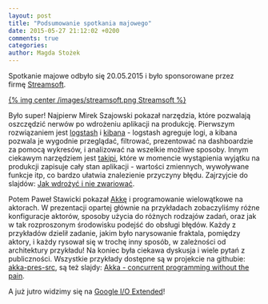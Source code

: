 ```yaml
---
layout: post
title: "Podsumowanie spotkania majowego"
date: 2015-05-27 21:12:02 +0200
comments: true
categories: 
author: Magda Stożek
---
```

Spotkanie majowe odbyło się 20.05.2015 i było sponsorowane przez firmę <a href="http://streamsoft.pl/" target="_blank">Streamsoft</a>.

[{% img center /images/streamsoft.png Streamsoft %}](http://streamsoft.pl)


Było super! Najpierw Mirek Szajowski pokazał narzędzia, które pozwalają oszczędzić nerwów po wdrożeniu aplikacji na produkcję. Pierwszym rozwiązaniem jest <a href="https://www.elastic.co/products/logstash" target="_blank">logstash</a> i <a href="https://www.elastic.co/products/kibana" target="_blank">kibana</a> - logstash agreguje logi, a kibana pozwala je wygodnie przeglądać, filtrować, prezentować na dashboardzie za pomocą wykresów, i analizować na wszelkie możliwe sposoby. Innym ciekawym narzędziem jest <a href="https://www.takipi.com/" target="_blank">takipi</a>, które w momencie wystąpienia wyjątku na produkcji zapisuje cały stan aplikacji - wartości zmiennych, wywoływane funkcje itp, co bardzo ułatwia znalezienie przyczyny błędu. Zajrzyjcie do slajdów: <a href="/files/wdrozenia.pdf" target="_blank">Jak wdrożyć i nie zwariować</a>.

<!-- more -->

Potem Paweł Stawicki pokazał <a href="http://akka.io/" target="_blank">Akkę</a> i programowanie wielowątkowe na aktorach. W prezentacji opartej głównie na przykładach zobaczyliśmy różne konfiguracje aktorów, sposoby użycia do różnych rodzajów zadań, oraz jak w tak rozproszonym środowisku podejść do obsługi błędów. Każdy z przykładów dzielił zadanie, jakim było narysowanie fraktala, pomiędzy aktory, i każdy rysował się w trochę inny sposób, w zależności od architektury przykładu! Na koniec była ciekawa dyskusja i wiele pytań z publiczności. Wszystkie przykłady dostępne są w projekcie na githubie: <a href="https://github.com/zielona-gora-jug/akka-pres-src" target="_blank">akka-pres-src</a>, są też slajdy: <a href="amorfis.github.io/akka-pres/" target="_blank">Akka - concurrent programming without the pain</a>.

A już jutro widzimy się na <a href="https://plus.google.com/events/c8q71vfv6ntr4llg0hqkl9m3i9g" target="_blank">Google I/O Extended</a>!
